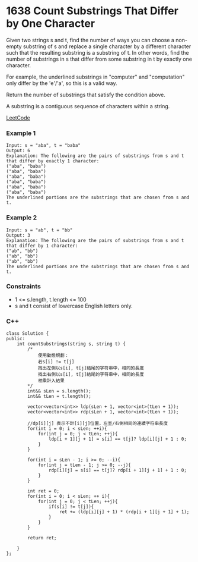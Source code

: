 # 1638 Count Substrings That Differ by One Character

Given two strings s and t, find the number of ways you can choose a non-empty substring of s and replace a single character by a different character such that the resulting substring is a substring of t. In other words, find the number of substrings in s that differ from some substring in t by exactly one character.

For example, the underlined substrings in "computer" and "computation" only differ by the 'e'/'a', so this is a valid way.

Return the number of substrings that satisfy the condition above.

A substring is a contiguous sequence of characters within a string.

[LeetCode](https://leetcode.cn/problems/design-an-expression-tree-with-evaluate-function/description/)

### Example 1

```
Input: s = "aba", t = "baba"
Output: 6
Explanation: The following are the pairs of substrings from s and t that differ by exactly 1 character:
("aba", "baba")
("aba", "baba")
("aba", "baba")
("aba", "baba")
("aba", "baba")
("aba", "baba")
The underlined portions are the substrings that are chosen from s and t.
```

### Example 2

```
Input: s = "ab", t = "bb"
Output: 3
Explanation: The following are the pairs of substrings from s and t that differ by 1 character:
("ab", "bb")
("ab", "bb")
("ab", "bb")
​​​​The underlined portions are the substrings that are chosen from s and t.
```

### Constraints

* 1 <= s.length, t.length <= 100
* s and t consist of lowercase English letters only.

### C++ 

```
class Solution {
public:
    int countSubstrings(string s, string t) {
        /*
            使用動態規劃：
            若s[i] != t[j]
            找出左側以s[i], t[j]結尾的字符串中，相同的長度
            找出右側以s[i], t[j]結尾的字符串中，相同的長度
            相乘計入結果
        */
        int&& sLen = s.length();
        int&& tLen = t.length();

        vector<vector<int>> ldp(sLen + 1, vector<int>(tLen + 1));
        vector<vector<int>> rdp(sLen + 1, vector<int>(tLen + 1));

        //dp[i][j] 表示不計[i][j]位置，左至/右側相同的連續字符串長度
        for(int i = 0; i < sLen; ++i){
            for(int j = 0; j < tLen; ++j){
                ldp[i + 1][j + 1] = s[i] == t[j]? ldp[i][j] + 1 : 0;
            }
        }

        for(int i = sLen - 1; i >= 0; --i){
            for(int j = tLen - 1; j >= 0; --j){
                rdp[i][j] = s[i] == t[j]? rdp[i + 1][j + 1] + 1 : 0;
            }
        }

        int ret = 0;
        for(int i = 0; i < sLen; ++ i){
            for(int j = 0; j < tLen; ++j){
                if(s[i] != t[j]){
                    ret += (ldp[i][j] + 1) * (rdp[i + 1][j + 1] + 1);
                }
            }
        }

        return ret;
        
    }
};
```